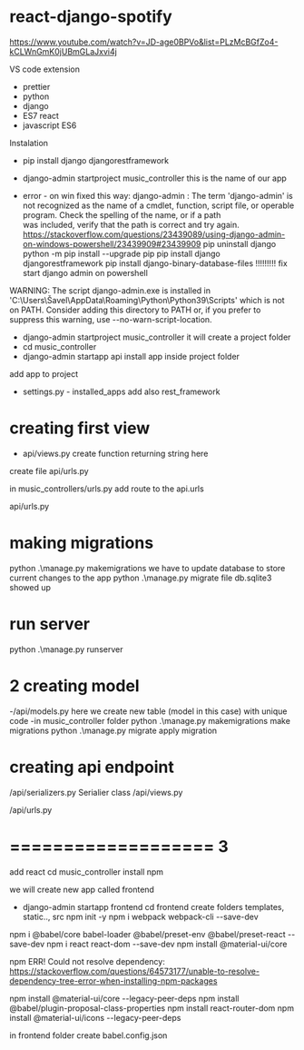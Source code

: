 # react-django-spotify

https://www.youtube.com/watch?v=JD-age0BPVo&list=PLzMcBGfZo4-kCLWnGmK0jUBmGLaJxvi4j

VS code extension 
- prettier
- python
- django
- ES7 react
- javascript ES6

Instalation
- pip install django djangorestframework

- django-admin startproject music_controller
this is the name of our app

- error - on win fixed this way:
django-admin : The term 'django-admin' is not recognized as the name of a cmdlet, function, script file, or operable program. Check the spelling of the name, or if a path   
was included, verify that the path is correct and try again.
https://stackoverflow.com/questions/23439089/using-django-admin-on-windows-powershell/23439909#23439909
pip uninstall django
python -m pip install --upgrade pip
pip install django djangorestframework
pip install django-binary-database-files        !!!!!!!!! fix start django admin on powershell

WARNING: The script django-admin.exe is installed in 'C:\Users\Šavel\AppData\Roaming\Python\Python39\Scripts' which is not on PATH.
  Consider adding this directory to PATH or, if you prefer to suppress this warning, use --no-warn-script-location.

- django-admin startproject music_controller
it will create a project folder
- cd music_controller
- django-admin startapp api
install app inside project folder

add app to project
- settings.py - installed_apps
add also rest_framework

# creating first view
- api/views.py
create function returning string here

create file api/urls.py

in music_controllers/urls.py
add route to the api.urls

api/urls.py

# making migrations
python .\manage.py makemigrations
we have to update database to store current changes to the app
python .\manage.py migrate
file db.sqlite3 showed up

# run server
python .\manage.py runserver


# 2 creating model
-/api/models.py
here we create new table (model in this case) with unique code
-in music_controller folder
python .\manage.py makemigrations
make migrations
python .\manage.py migrate
apply migration

# creating api endpoint
/api/serializers.py
Serialier class
/api/views.py

/api/urls.py

# =================== 3
add react
cd music_controller
install npm

we will create new app called frontend
- django-admin startapp frontend
cd frontend
create folders templates, static.., src 
npm init -y
npm i webpack webpack-cli --save-dev

npm i @babel/core babel-loader @babel/preset-env @babel/preset-react --save-dev
npm i react react-dom --save-dev
npm install @material-ui/core

npm ERR! Could not resolve dependency:
https://stackoverflow.com/questions/64573177/unable-to-resolve-dependency-tree-error-when-installing-npm-packages

npm install @material-ui/core --legacy-peer-deps
npm install @babel/plugin-proposal-class-properties
npm install react-router-dom
npm install @material-ui/icons --legacy-peer-deps

in frontend folder create babel.config.json